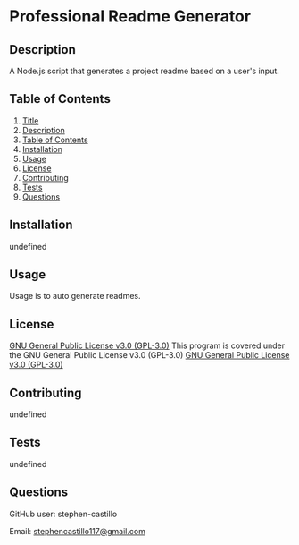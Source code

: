 # Professional Readme Generator

## Description

A Node.js script that generates a project readme based on a user's input.

## Table of Contents

1. [Title](#project-title)
2. [Description](#description)
3. [Table of Contents](#table-of-contents)
4. [Installation](#installation)
5. [Usage](#usage)
6. [License](#license)
7. [Contributing](#contributing)
8. [Tests](#tests)
9. [Questions](#questions)

## Installation

undefined

## Usage

Usage is to auto generate readmes.

## License
[GNU General Public License v3.0 (GPL-3.0)](https://choosealicense.com/licenses/gpl-3.0/)
This program is covered under the GNU General Public License v3.0 (GPL-3.0)
[GNU General Public License v3.0 (GPL-3.0)](https://choosealicense.com/licenses/gpl-3.0/)

## Contributing

undefined

## Tests

undefined

## Questions

GitHub user: stephen-castillo

Email: stephencastillo117@gmail.com


